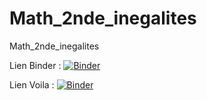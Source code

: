# Math_2nde_inegalites
Math_2nde_inegalites

Lien Binder :
[![Binder](https://mybinder.org/badge_logo.svg)](https://mybinder.org/v2/gh/gg1976/Math_2nde_inegalites/HEAD)

Lien Voila :
[![Binder](https://mybinder.org/badge_logo.svg)](https://mybinder.org/v2/gh/gg1976/Math_2nde_inegalites/HEAD?urlpath=%2Fvoila%2Frender%2FInequation_produit_nul.ipynb)
